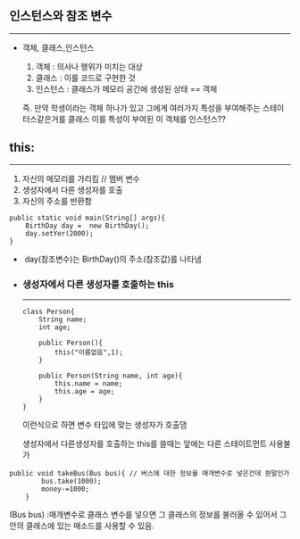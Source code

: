 ## 인스턴스와 참조 변수

-----

- 객체, 클래스,인스턴스

  1. 객체 : 의사나 행위가 미치는 대상
  2. 클래스 : 이를 코드로 구현한 것
  3. 인스턴스 : 클래스가 메모리 공간에 생성된 상태 == 객체

  즉. 만약 학생이라는 객체 하나가 있고 그에게 여러가지 특성을 부여해주는 스테이터스같은거를 클래스 이를 특성이 부여된 이 객체를 인스턴스??









## this:

----

1. 자신의 메모리를 가리킴 // 멤버 변수
2. 생성자에서 다른 생성자를 호출
3. 자신의 주소를 반환함



```
public static void main(String[] args){
	BirthDay day =  new BirthDay();
	day.setYer(2000);
}
```

- ​    day(참조변수)는 BirthDay()의 주소(참조값)를 나타냄

- ### 생성자에서 다른 생성자를 호출하는 this

  ----

  ```
  class Person{
      String name;
      int age;
  
      public Person(){
          this("이름없음",1);
      }
  
      public Person(String name, int age){
          this.name = name;
          this.age = age;
      }
  }
  ```

  이런식으로 하면 변수 타입에 맞는 생성자가 호출댐

  생성자에서 다른생성자를 호출하는 this를 쓸때는 앞에는 다른 스테이트먼트 사용불가

  

```
public void takeBus(Bus bus){ // 버스에 대한 정보를 매개변수로 넣은건데 뭔말인가
        bus.take(1000);
        money-=1000;
    }
```

(Bus bus) :매개변수로 클래스 변수를 넣으면 그 클래스의 정보를 불러올 수 있어서 그 안의 클래스에 있는 매소드를 사용할 수 있음.

